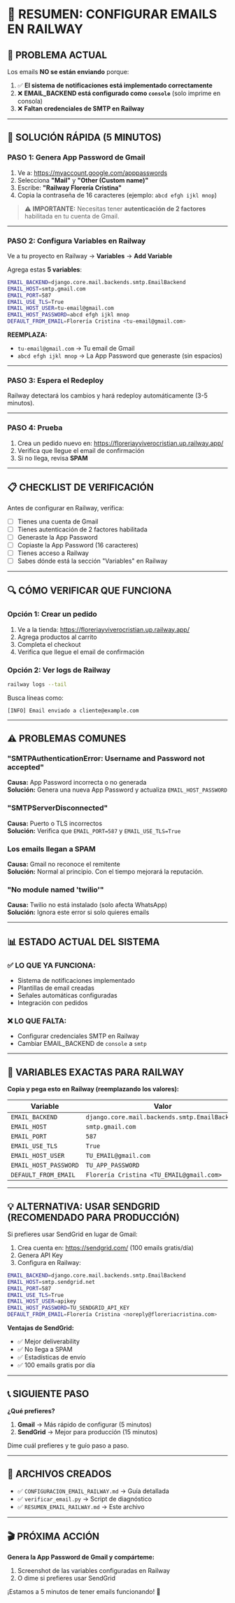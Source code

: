 # 📧 RESUMEN: CONFIGURAR EMAILS EN RAILWAY

## 🎯 PROBLEMA ACTUAL

Los emails **NO se están enviando** porque:

1. ✅ **El sistema de notificaciones está implementado correctamente**
2. ❌ **EMAIL_BACKEND está configurado como `console`** (solo imprime en consola)
3. ❌ **Faltan credenciales de SMTP en Railway**

---

## 🚀 SOLUCIÓN RÁPIDA (5 MINUTOS)

### **PASO 1: Genera App Password de Gmail**

1. Ve a: https://myaccount.google.com/apppasswords
2. Selecciona **"Mail"** y **"Other (Custom name)"**
3. Escribe: **"Railway Florería Cristina"**
4. Copia la contraseña de 16 caracteres (ejemplo: `abcd efgh ijkl mnop`)

> ⚠️ **IMPORTANTE:** Necesitas tener **autenticación de 2 factores** habilitada en tu cuenta de Gmail.

---

### **PASO 2: Configura Variables en Railway**

Ve a tu proyecto en Railway → **Variables** → **Add Variable**

Agrega estas **5 variables**:

```bash
EMAIL_BACKEND=django.core.mail.backends.smtp.EmailBackend
EMAIL_HOST=smtp.gmail.com
EMAIL_PORT=587
EMAIL_USE_TLS=True
EMAIL_HOST_USER=tu-email@gmail.com
EMAIL_HOST_PASSWORD=abcd efgh ijkl mnop
DEFAULT_FROM_EMAIL=Florería Cristina <tu-email@gmail.com>
```

**REEMPLAZA:**
- `tu-email@gmail.com` → Tu email de Gmail
- `abcd efgh ijkl mnop` → La App Password que generaste (sin espacios)

---

### **PASO 3: Espera el Redeploy**

Railway detectará los cambios y hará redeploy automáticamente (3-5 minutos).

---

### **PASO 4: Prueba**

1. Crea un pedido nuevo en: https://floreriayviverocristian.up.railway.app/
2. Verifica que llegue el email de confirmación
3. Si no llega, revisa **SPAM**

---

## 📋 CHECKLIST DE VERIFICACIÓN

Antes de configurar en Railway, verifica:

- [ ] Tienes una cuenta de Gmail
- [ ] Tienes autenticación de 2 factores habilitada
- [ ] Generaste la App Password
- [ ] Copiaste la App Password (16 caracteres)
- [ ] Tienes acceso a Railway
- [ ] Sabes dónde está la sección "Variables" en Railway

---

## 🔍 CÓMO VERIFICAR QUE FUNCIONA

### **Opción 1: Crear un pedido**
1. Ve a la tienda: https://floreriayviverocristian.up.railway.app/
2. Agrega productos al carrito
3. Completa el checkout
4. Verifica que llegue el email de confirmación

### **Opción 2: Ver logs de Railway**
```bash
railway logs --tail
```

Busca líneas como:
```
[INFO] Email enviado a cliente@example.com
```

---

## ⚠️ PROBLEMAS COMUNES

### **"SMTPAuthenticationError: Username and Password not accepted"**
**Causa:** App Password incorrecta o no generada  
**Solución:** Genera una nueva App Password y actualiza `EMAIL_HOST_PASSWORD`

### **"SMTPServerDisconnected"**
**Causa:** Puerto o TLS incorrectos  
**Solución:** Verifica que `EMAIL_PORT=587` y `EMAIL_USE_TLS=True`

### **Los emails llegan a SPAM**
**Causa:** Gmail no reconoce el remitente  
**Solución:** Normal al principio. Con el tiempo mejorará la reputación.

### **"No module named 'twilio'"**
**Causa:** Twilio no está instalado (solo afecta WhatsApp)  
**Solución:** Ignora este error si solo quieres emails

---

## 📊 ESTADO ACTUAL DEL SISTEMA

### ✅ **LO QUE YA FUNCIONA:**
- Sistema de notificaciones implementado
- Plantillas de email creadas
- Señales automáticas configuradas
- Integración con pedidos

### ❌ **LO QUE FALTA:**
- Configurar credenciales SMTP en Railway
- Cambiar EMAIL_BACKEND de `console` a `smtp`

---

## 🎯 VARIABLES EXACTAS PARA RAILWAY

**Copia y pega esto en Railway (reemplazando los valores):**

| Variable | Valor |
|----------|-------|
| `EMAIL_BACKEND` | `django.core.mail.backends.smtp.EmailBackend` |
| `EMAIL_HOST` | `smtp.gmail.com` |
| `EMAIL_PORT` | `587` |
| `EMAIL_USE_TLS` | `True` |
| `EMAIL_HOST_USER` | `TU_EMAIL@gmail.com` |
| `EMAIL_HOST_PASSWORD` | `TU_APP_PASSWORD` |
| `DEFAULT_FROM_EMAIL` | `Florería Cristina <TU_EMAIL@gmail.com>` |

---

## 💡 ALTERNATIVA: USAR SENDGRID (RECOMENDADO PARA PRODUCCIÓN)

Si prefieres usar SendGrid en lugar de Gmail:

1. Crea cuenta en: https://sendgrid.com/ (100 emails gratis/día)
2. Genera API Key
3. Configura en Railway:

```bash
EMAIL_BACKEND=django.core.mail.backends.smtp.EmailBackend
EMAIL_HOST=smtp.sendgrid.net
EMAIL_PORT=587
EMAIL_USE_TLS=True
EMAIL_HOST_USER=apikey
EMAIL_HOST_PASSWORD=TU_SENDGRID_API_KEY
DEFAULT_FROM_EMAIL=Florería Cristina <noreply@floreriacristina.com>
```

**Ventajas de SendGrid:**
- ✅ Mejor deliverability
- ✅ No llega a SPAM
- ✅ Estadísticas de envío
- ✅ 100 emails gratis por día

---

## 📞 SIGUIENTE PASO

**¿Qué prefieres?**

1. **Gmail** → Más rápido de configurar (5 minutos)
2. **SendGrid** → Mejor para producción (15 minutos)

Dime cuál prefieres y te guío paso a paso.

---

## 📝 ARCHIVOS CREADOS

- ✅ `CONFIGURACION_EMAIL_RAILWAY.md` → Guía detallada
- ✅ `verificar_email.py` → Script de diagnóstico
- ✅ `RESUMEN_EMAIL_RAILWAY.md` → Este archivo

---

## 🎬 PRÓXIMA ACCIÓN

**Genera la App Password de Gmail y compárteme:**
1. Screenshot de las variables configuradas en Railway
2. O dime si prefieres usar SendGrid

¡Estamos a 5 minutos de tener emails funcionando! 🚀
